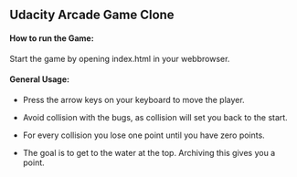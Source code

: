 ## Udacity Arcade Game Clone

#### How to run the Game:

Start the game by opening index.html in your webbrowser.

#### General Usage:

 - Press the arrow keys on your keyboard to move the player.

 - Avoid collision with the bugs, as collision will set you back to the start.

 - For every collision you lose one point until you have zero points.
 - The goal is to get to the water at the top. Archiving this gives you a point.